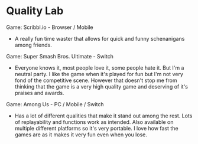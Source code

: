 # Quality Lab

Game: Scribbl.io - Browser / Mobile
  - A really fun time waster that allows for quick and funny schenanigans among friends. 
  
Game: Super Smash Bros. Ultimate - Switch
  - Everyone knows it, most people love it, some people hate it. But I'm a neutral party. I like the game when it's played for fun but I'm not very fond of the competitive scene. However that doesn't stop me from thinking that the game is a very high quality game and deserving of it's praises and awards. 
  
Game: Among Us - PC / Mobile / Switch
  - Has a lot of different qualities that make it stand out among the rest. Lots of replayability and functions work as intended. Also available on multiple different platforms so it's very portable. I love how fast the games are as it makes it very fun even when you lose.
